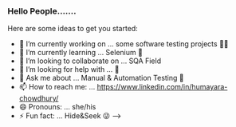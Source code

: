 ### Hello People.......  



Here are some ideas to get you started:

- 🔭 I’m currently working on ... some software testing projects 👩‍💻 
- 🌱 I’m currently learning ... Selenium 🤞 
- 👯 I’m looking to collaborate on ... SQA Field
- 🤔 I’m looking for help with ... 🧐
- 💬 Ask me about ... Manual & Automation Testing  🙋
- 📫 How to reach me: ... https://www.linkedin.com/in/humayara-chowdhury/
- 😄 Pronouns: ... she/his 
- ⚡ Fun fact: ... Hide&Seek 😜
-->
